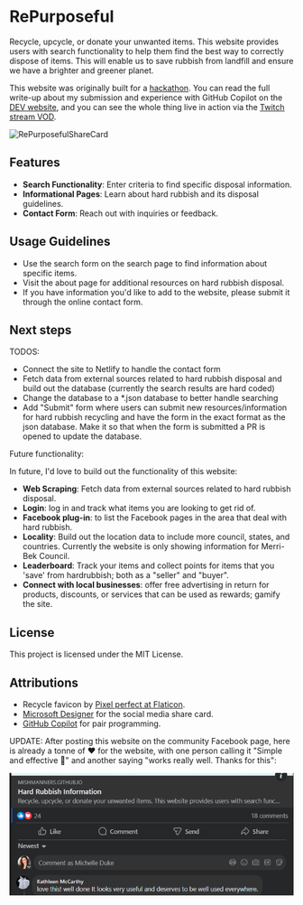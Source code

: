 # RePurposeful

Recycle, upcycle, or donate your unwanted items. This website provides users with search functionality to help them find the best way to correctly dispose of items. This will enable us to save rubbish from landfill and ensure we have a brighter and greener planet.

This website was originally built for a <a href="https://dev.to/challenges/github" target="blank">hackathon</a>. You can read the full write-up about my submission and experience with GitHub Copilot on the <a href="https://dev.to/mishmanners/repurposeful-recycle-upcycle-or-donate-your-unwanted-items-1pj6" target="blank">DEV website</a>, and you can see the whole thing live in action via the [Twitch stream VOD](https://www.twitch.tv/videos/2352942408).

![RePurposefulShareCard](https://github.com/user-attachments/assets/672c6605-a09b-4171-9124-8e87e4305f55)

## Features

- **Search Functionality**: Enter criteria to find specific disposal information.
- **Informational Pages**: Learn about hard rubbish and its disposal guidelines.
- **Contact Form**: Reach out with inquiries or feedback.

## Usage Guidelines

- Use the search form on the search page to find information about specific items.
- Visit the about page for additional resources on hard rubbish disposal.
- If you have information you'd like to add to the website, please submit it through the online contact form.

## Next steps

TODOS:
- Connect the site to Netlify to handle the contact form
- Fetch data from external sources related to hard rubbish disposal and build out the database (currently the search results are hard coded)
- Change the database to a *.json database to better handle searching
- Add "Submit" form where users can submit new resources/information for hard rubbish recycling and have the form in the exact format as the json database. Make it so that when the form is submitted a PR is opened to update the database.

Future functionality:

In future, I'd love to build out the functionality of this website:

- **Web Scraping**: Fetch data from external sources related to hard rubbish disposal.
- **Login**: log in and track what items you are looking to get rid of.
- **Facebook plug-in**: to list the Facebook pages in the area that deal with hard rubbish.
- **Locality**: Build out the location data to include more council, states, and countries. Currently the website is only showing information for Merri-Bek Council.
- **Leaderboard**: Track your items and collect points for items that you 'save' from hardrubbish; both as a "seller" and "buyer".
- **Connect with local businesses**: offer free advertising in return for products, discounts, or services that can be used as rewards; gamify the site.

## License

This project is licensed under the MIT License.

## Attributions

- Recycle favicon by <a href="https://www.flaticon.com/free-icons/recycle" title="recycle icons">Pixel perfect at Flaticon</a>.
- <a href="https://designer.microsoft.com/" target="blank">Microsoft Designer</a> for the social media share card.
- <a href="https://copilot.github.com" target="blank">GitHub Copilot</a> for pair programming.

UPDATE: After posting this website on the community Facebook page, here is already a tonne of :heart: for the website, with one person calling it "Simple and effective 🙂" and another saying "works really well. Thanks for this":

![image from Facebook saying "love this! well done It looks very useful and deserves to be well used everywhere"](image.png)